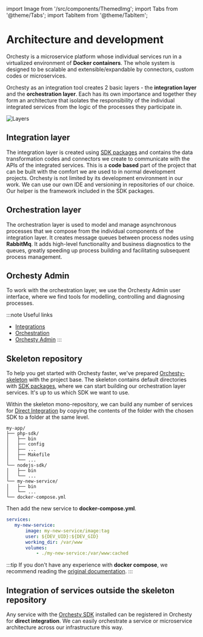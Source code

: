 import Image from '/src/components/ThemedImg';
import Tabs from '@theme/Tabs';
import TabItem from '@theme/TabItem';

# Architecture and development

Orchesty is a microservice platform whose individual services run in a virtualized environment of **Docker containers**.
The whole system is designed to be scalable and extensible/expandable by connectors, custom codes or microservices.

Orchesty as an integration tool creates 2 basic layers - the **integration layer** and the **orchestration layer**. Each has its own importance and together they form an architecture that isolates the responsibility of the individual integrated services from the logic of the processes they participate in.

![Layers](/img/architecture/architecture-layers.svg "Orchesty layers")

## Integration layer

The integration layer is created using [SDK packages](../get-started/SDK.md) and contains the data transformation codes and connectors we create to communicate with the APIs of the integrated services. This is a **code based** part of the project that can be built with the comfort we are used to in normal development projects. Orchesty is not limited by its development environment in our work. We can use our own IDE and versioning in repositories of our choice. Our helper is the framework included in the SDK packages.

## Orchestration layer

The orchestration layer is used to model and manage asynchronous processes that we compose from the individual components of the integration layer. It creates message queues between process nodes using **RabbitMq**. It adds high-level functionality and business diagnostics to the queues, greatly speeding up process building and facilitating subsequent process management.

## Orchesty Admin

To work with the orchestration layer, we use the Orchesty Admin user interface, where we find tools for modelling, controlling and diagnosing processes.
 
:::note Useful links
- [Integrations](../get-started/integration.md)
- [Orchestration](../get-started/orchestration.md)
- [Orchesty Admin](../get-started/admin.md)
:::

## Skeleton repository

To help you get started with Orchesty faster, we've prepared [Orchesty-skeleton](https://github.com/Orchesty/orchesty-skeleton) with the project base. The skeleton contains default directories with [SDK packages](../get-started/SDK.md), where we can start building our orchestration layer services. It's up to us which SDK we want to use.

Within the skeleton mono-repository, we can build any number of services for [Direct Integration](../get-started/integration.md) by copying the contents of the folder with the chosen SDK to a folder at the same level.

```- title="mono-repository folder structure"
my-app/
├── php-sdk/
│   ├── bin
│   ├── config
│   ├── ...
│   ├── Makefile
│   └── ...
└── nodejs-sdk/
│   ├── bin
│   └── ...
└── my-new-service/
│   ├── bin
│   └── ...
└── docker-compose.yml
```

Then add the new service to **docker-compose.yml**.

```yaml title="docker-compose.yml"
services:
   my-new-service:
       image: my-new-service/image:tag
       user: ${DEV_UID}:${DEV_GID}
       working_dir: /var/www
       volumes:
           - ./my-new-service:/var/www:cached
```
:::tip
If you don't have any experience with **docker compose**, we recommend reading the [original documentation](https://docs.docker.com/compose/).
:::

## Integration of services outside the skeleton repository

Any service with the [Orchesty SDK](../get-started/SDK.md) installed can be registered in Orchesty for **direct integration**. We can easily orchestrate a service or microservice architecture across our infrastructure this way.
